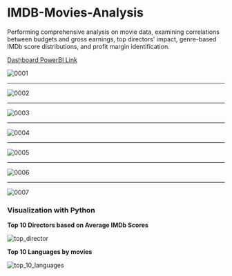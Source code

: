 # IMDB-Movies-Analysis
Performing comprehensive analysis on movie data, examining correlations between budgets and gross earnings, top directors' impact, genre-based IMDb score distributions, and profit margin identification.

[Dashboard PowerBI Link](https://app.powerbi.com/view?r=eyJrIjoiNDFkYjhiMjgtZjMxMy00OWE3LTllY2EtYjFjMzYyYTJmY2Q2IiwidCI6ImM4MDE0MDcwLTY2OWYtNDQzOS1iOTg3LTgwZDg4ZTYyMjgwNyJ9)

![0001](https://github.com/Vengatesan-K/Retail-Sales-Forecasting/assets/128688827/427ff7d0-bad4-4e12-a27c-1dfb378eb26d)
***
![0002](https://github.com/Vengatesan-K/Retail-Sales-Forecasting/assets/128688827/b53f7439-e5b8-4454-b5f1-6e39b5349c90)
***
![0003](https://github.com/Vengatesan-K/Retail-Sales-Forecasting/assets/128688827/7e0e939e-0d2e-44b3-b0e7-5b6a809508e1)
***
![0004](https://github.com/Vengatesan-K/Retail-Sales-Forecasting/assets/128688827/da5ba1f6-4f39-4284-869b-eb32f820a3c1)
***
![0005](https://github.com/Vengatesan-K/Retail-Sales-Forecasting/assets/128688827/174814af-9b7d-4256-8261-70f63e236844)
***
![0006](https://github.com/Vengatesan-K/Retail-Sales-Forecasting/assets/128688827/3417e16b-3c57-40fd-8c88-7a50fbfd2550)
***
![0007](https://github.com/Vengatesan-K/Retail-Sales-Forecasting/assets/128688827/ef6ef2fd-aaf4-41db-8c26-bfd3e8564ab9)


### Visualization with Python

**Top 10 Directors based on Average IMDb Scores**

![top_director](https://github.com/Vengatesan-K/IMDB-Movies-Analysis/assets/128688827/1736e9fc-f3f9-47cf-8fac-255e5711bc80)

**Top 10 Languages by movies**

![top_10_languages](https://github.com/Vengatesan-K/IMDB-Movies-Analysis/assets/128688827/6f8d6927-81c5-4190-b742-2327ca458e16)

